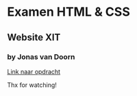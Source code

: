 # Examen HTML & CSS

## Website XIT

### by Jonas van Doorn

[Link naar opdracht](https://jonasvandoorn.surge.sh/)

Thx for watching!
